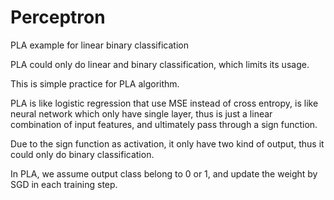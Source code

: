 # Perceptron
PLA example for linear binary classification

PLA could only do linear and binary classification, which limits its usage.

This is simple practice for PLA algorithm.

PLA is like logistic regression that use MSE instead of cross entropy, is like neural network which only have single layer, thus is just a linear combination of input features, and ultimately pass through a sign function.

Due to the sign function as activation, it only have two kind of output, thus it could only do binary classification.

In PLA, we assume output class belong to 0 or 1, and update the weight by SGD in each training step.
